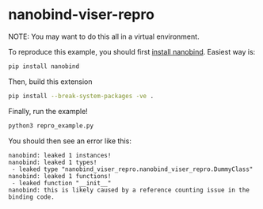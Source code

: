 # nanobind-viser-repro

NOTE: You may want to do this all in a virtual environment.

To reproduce this example, you should first [install nanobind](https://nanobind.readthedocs.io/en/latest/installing.html).
Easiest way is:

```bash
pip install nanobind
```

Then, build this extension

```bash
pip install --break-system-packages -ve .
```

Finally, run the example!

```bash
python3 repro_example.py
```

You should then see an error like this:

```
nanobind: leaked 1 instances!
nanobind: leaked 1 types!
 - leaked type "nanobind_viser_repro.nanobind_viser_repro.DummyClass"
nanobind: leaked 1 functions!
 - leaked function "__init__"
nanobind: this is likely caused by a reference counting issue in the binding code.
```
